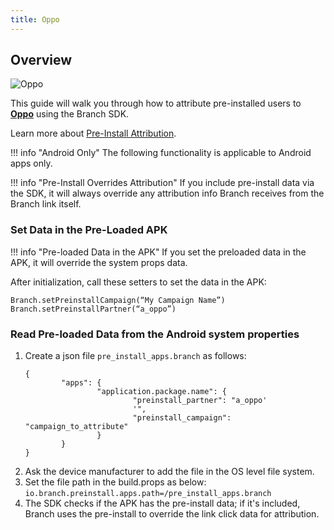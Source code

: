 ```yaml
---
title: Oppo
---
```

## Overview

![Oppo](/_assets/img/pages/app-stores/oppo-logo.png)

This guide will walk you through how to attribute pre-installed users to **[Oppo](https://www.oppo.com/)** using the Branch SDK.

Learn more about [Pre-Install Attribution](/activity-reports-analytics/ads-pre-install-analytics/).

!!! info "Android Only"
	The following functionality is applicable to Android apps only.

!!! info "Pre-Install Overrides Attribution"
	If you include pre-install data via the SDK, it will always override any attribution info Branch receives from the Branch link itself.

### Set Data in the Pre-Loaded APK

!!! info "Pre-loaded Data in the APK"
	If you set the preloaded data in the APK, it will override the system props data.

After initialization, call these setters to set the data in the APK:

```
Branch.setPreinstallCampaign(“My Campaign Name”)
Branch.setPreinstallPartner(“a_oppo”)
```

### Read Pre-loaded Data from the Android system properties

1. Create a json file `pre_install_apps.branch` as follows:
	```
	{
			"apps": {
					"application.package.name": {
							"preinstall_partner": "a_oppo'
							'",
							"preinstall_campaign": "campaign_to_attribute"
					}
			}
	}
	```
2. Ask the device manufacturer to add the file in the OS level file system.
3. Set the file path in the build.props as below:
	`io.branch.preinstall.apps.path=/pre_install_apps.branch`
4. The SDK checks if the APK has the pre-install data; if it's included, Branch uses the pre-install to override the link click data for attribution.
